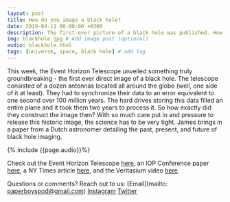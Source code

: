 ```yaml
---
layout: post
title: How do you image a black hole?
date: 2019-04-11 00:00:00 +0300
description: The first-ever picture of a black hole was published. How did the Event Horizon Telescope manage to take this picture?... # Add post description (shows up as description on social media posts)
img: blackhole.jpg # Add image post (optional)
audio: blackhole.html
tags: [universe, space, black hole] # add tag
---
```


This week, the Event Horizon Telescope unveiled something truly groundbreaking - the first ever direct image of a black hole. The telescope consisted of a dozen antennas located all around the globe (well, one side of it at least). They had to synchronize their data to an error equivalent to one second over 100 million years. The hard drives storing this data filled an entire plane and it took them two years to process it. So how exactly did they construct the image then? With so much care put in and pressure to release this historic image, the science has to be very tight. James brings in a paper from a Dutch astronomer detailing the past, present, and future of black hole imaging.

{% include {{page.audio}}%}

Check out the Event Horizon Telescope [here](https://eventhorizontelescope.org), an IOP Conference paper [here](https://iopscience.iop.org/article/10.1088/1742-6596/942/1/012001), a NY Times article [here](https://www.nytimes.com/2019/04/08/science/black-hole-photo.html), and the Veritasium video [here](https://www.youtube.com/watch?v=zUyH3XhpLTo). 

Questions or comments? Reach out to us: [Email](mailto: paperboyspod@gmail.com) [Instagram](https://www.instagram.com/paperboyspod/) [Twitter](https://twitter.com/PaperBoysPod)